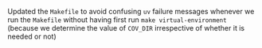 Updated the `Makefile` to avoid confusing `uv` failure messages whenever we run the `Makefile` without having first run `make virtual-environment` (because we determine the value of `COV_DIR` irrespective of whether it is needed or not)
